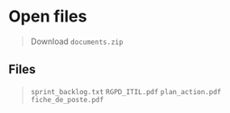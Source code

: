 # Open files

> Download `documents.zip`

## Files

> `sprint_backlog.txt`
> `RGPD_ITIL.pdf`
> `plan_action.pdf`
> `fiche_de_poste.pdf`
